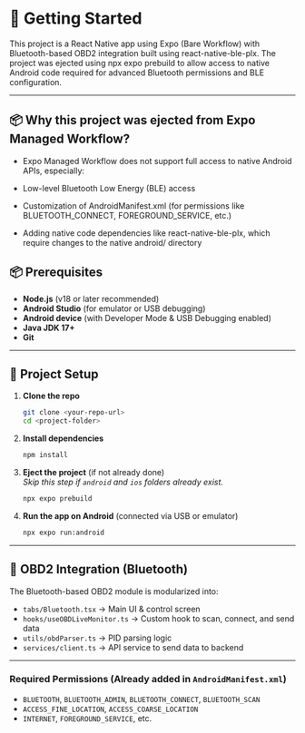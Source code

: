 # 🚀 Getting Started

This project is a React Native app using Expo (Bare Workflow) with Bluetooth-based OBD2 integration built using react-native-ble-plx. The project was ejected using npx expo prebuild to allow access to native Android code required for advanced Bluetooth permissions and BLE configuration.

---

## 📦 Why this project was ejected from Expo Managed Workflow?

- Expo Managed Workflow does not support full access to native Android APIs, especially:

- Low-level Bluetooth Low Energy (BLE) access

- Customization of AndroidManifest.xml (for permissions like BLUETOOTH_CONNECT, FOREGROUND_SERVICE, etc.)

- Adding native code dependencies like react-native-ble-plx, which require changes to the native android/ directory

## 📦 Prerequisites

- **Node.js** (v18 or later recommended)
- **Android Studio** (for emulator or USB debugging)
- **Android device** (with Developer Mode & USB Debugging enabled)
- **Java JDK 17+**
- **Git**

---

## 📁 Project Setup

1. **Clone the repo**

   ```bash
   git clone <your-repo-url>
   cd <project-folder>
   ```

2. **Install dependencies**

   ```bash
   npm install
   ```

3. **Eject the project** (if not already done)  
   _Skip this step if `android` and `ios` folders already exist._

   ```bash
   npx expo prebuild
   ```

4. **Run the app on Android** (connected via USB or emulator)
   ```bash
   npx expo run:android
   ```

---

## 📱 OBD2 Integration (Bluetooth)

The Bluetooth-based OBD2 module is modularized into:

- `tabs/Bluetooth.tsx` → Main UI & control screen
- `hooks/useOBDLiveMonitor.ts` → Custom hook to scan, connect, and send data
- `utils/obdParser.ts` → PID parsing logic
- `services/client.ts` → API service to send data to backend

---

### Required Permissions (Already added in `AndroidManifest.xml`)

- `BLUETOOTH`, `BLUETOOTH_ADMIN`, `BLUETOOTH_CONNECT`, `BLUETOOTH_SCAN`
- `ACCESS_FINE_LOCATION`, `ACCESS_COARSE_LOCATION`
- `INTERNET`, `FOREGROUND_SERVICE`, etc.

